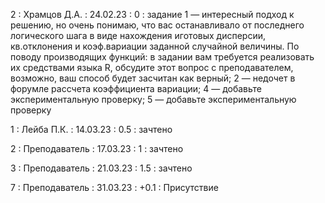 2 : Храмцов Д.А. : 24.02.23 : 0 : задание 1 — интересный подход к решению, но очень понимаю, что вас останавливало от последнего логического шага в виде нахождения иготовых дисперсии, кв.отклонения и коэф.вариации заданной случайной величины. По поводу производящих функций: в задании вам требуется реализовать их средствами языка R, обсудите этот вопрос с преподавателем, возможно, ваш способ будет засчитан как верный; 2 — недочет в форумле рассчета коэффициента вариации; 4 — добавьте экспериментальную проверку; 5 — добавьте экспериментальную проверку  

1 : Лейба П.К. : 14.03.23 : 0.5 : зачтено

2 : Преподаватель : 17.03.23 : 1 : зачтено

3 : Преподаватель : 21.03.23 : 1.5 : зачтено

7 : Преподаватель : 31.03.23 : +0.1 : Присутствие
